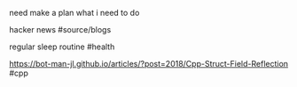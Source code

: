 need make a plan what i need to do

hacker news #source/blogs

regular sleep routine #health

https://bot-man-jl.github.io/articles/?post=2018/Cpp-Struct-Field-Reflection #cpp

